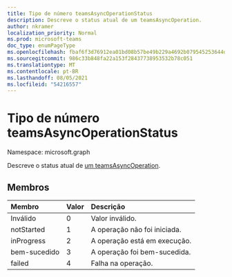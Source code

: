 ```yaml
---
title: Tipo de número teamsAsyncOperationStatus
description: Descreve o status atual de um teamsAsyncOperation.
author: nkramer
localization_priority: Normal
ms.prod: microsoft-teams
doc_type: enumPageType
ms.openlocfilehash: fbaf6f3d76912ea01bd08b57be49b229a4692b079545253644de6ccee9a8606f
ms.sourcegitcommit: 986c33b848fa22a153f28437738953532b78c051
ms.translationtype: MT
ms.contentlocale: pt-BR
ms.lasthandoff: 08/05/2021
ms.locfileid: "54216557"
---
```

# <a name="teamsasyncoperationstatus-enum-type"></a>Tipo de número teamsAsyncOperationStatus

Namespace: microsoft.graph



Descreve o status atual de [um teamsAsyncOperation](teamsasyncoperation.md).

## <a name="members"></a>Membros

| Membro | Valor| Descrição |
|:---------------|:--------|:----------|
|Inválido|0|Valor inválido.|
|notStarted|1|A operação não foi iniciada.|
|inProgress|2|A operação está em execução.|
|bem-sucedido|3|A operação foi bem-sucedida.|
|failed|4 |Falha na operação.|

